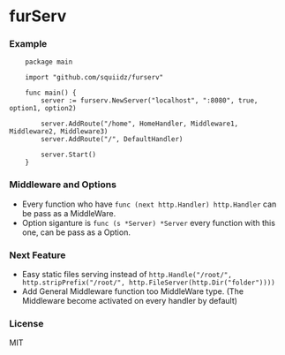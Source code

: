 furServ
=======

### Example
``` 
	package main
	
	import "github.com/squiidz/furserv"
	
	func main() {
	    server := furserv.NewServer("localhost", ":8080", true, option1, option2)

	    server.AddRoute("/home", HomeHandler, Middleware1, Middleware2, Middleware3)
	    server.AddRoute("/", DefaultHandler)

	    server.Start()
	}
```

### Middleware and Options
- Every function who have ``` func (next http.Handler) http.Handler ``` can be pass as a MiddleWare.
- Option siganture is ``` func (s *Server) *Server ``` every function with this one, can be pass as a Option.

### Next Feature
- Easy static files serving instead of 
``` http.Handle("/root/", http.stripPrefix("/root/", http.FileServer(http.Dir("folder")))) ```
- Add General Middleware function too MiddleWare type. (The Middleware become activated on every handler by default)

### License
MIT
